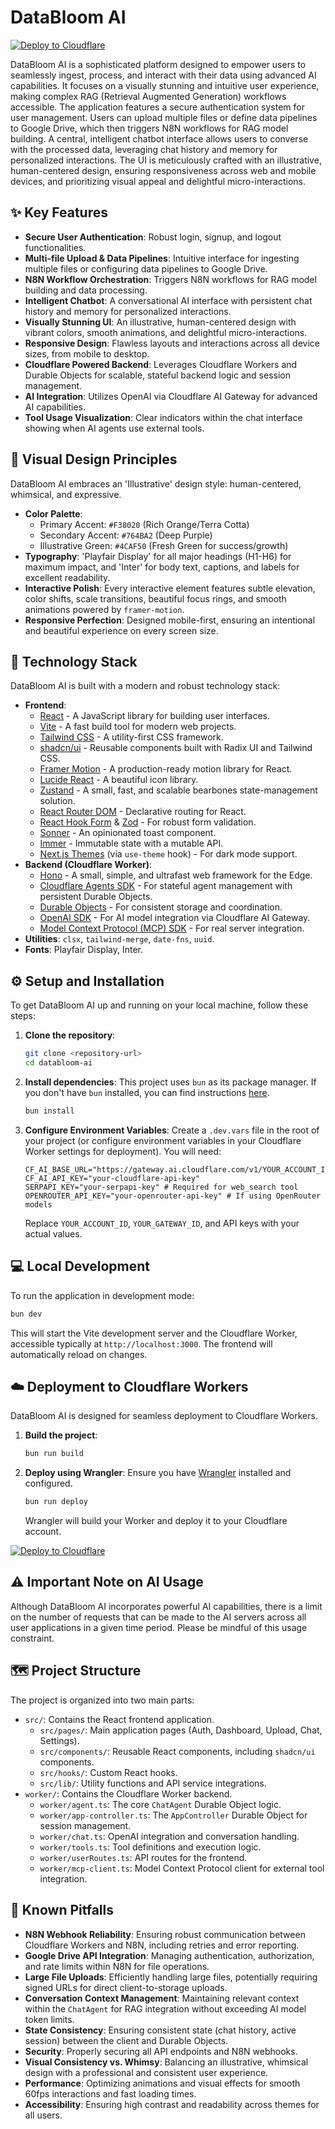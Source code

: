 # DataBloom AI

[![Deploy to Cloudflare](https://deploy.workers.cloudflare.com/button)](https://deploy.workers.cloudflare.com/?url=https://github.com/raymondhocc/DataBloom-20251026-030817)

DataBloom AI is a sophisticated platform designed to empower users to seamlessly ingest, process, and interact with their data using advanced AI capabilities. It focuses on a visually stunning and intuitive user experience, making complex RAG (Retrieval Augmented Generation) workflows accessible. The application features a secure authentication system for user management. Users can upload multiple files or define data pipelines to Google Drive, which then triggers N8N workflows for RAG model building. A central, intelligent chatbot interface allows users to converse with the processed data, leveraging chat history and memory for personalized interactions. The UI is meticulously crafted with an illustrative, human-centered design, ensuring responsiveness across web and mobile devices, and prioritizing visual appeal and delightful micro-interactions.

## ✨ Key Features

*   **Secure User Authentication**: Robust login, signup, and logout functionalities.
*   **Multi-file Upload & Data Pipelines**: Intuitive interface for ingesting multiple files or configuring data pipelines to Google Drive.
*   **N8N Workflow Orchestration**: Triggers N8N workflows for RAG model building and data processing.
*   **Intelligent Chatbot**: A conversational AI interface with persistent chat history and memory for personalized interactions.
*   **Visually Stunning UI**: An illustrative, human-centered design with vibrant colors, smooth animations, and delightful micro-interactions.
*   **Responsive Design**: Flawless layouts and interactions across all device sizes, from mobile to desktop.
*   **Cloudflare Powered Backend**: Leverages Cloudflare Workers and Durable Objects for scalable, stateful backend logic and session management.
*   **AI Integration**: Utilizes OpenAI via Cloudflare AI Gateway for advanced AI capabilities.
*   **Tool Usage Visualization**: Clear indicators within the chat interface showing when AI agents use external tools.

## 🎨 Visual Design Principles

DataBloom AI embraces an 'Illustrative' design style: human-centered, whimsical, and expressive.

*   **Color Palette**:
    *   Primary Accent: `#F38020` (Rich Orange/Terra Cotta)
    *   Secondary Accent: `#764BA2` (Deep Purple)
    *   Illustrative Green: `#4CAF50` (Fresh Green for success/growth)
*   **Typography**: 'Playfair Display' for all major headings (H1-H6) for maximum impact, and 'Inter' for body text, captions, and labels for excellent readability.
*   **Interactive Polish**: Every interactive element features subtle elevation, color shifts, scale transitions, beautiful focus rings, and smooth animations powered by `framer-motion`.
*   **Responsive Perfection**: Designed mobile-first, ensuring an intentional and beautiful experience on every screen size.

## 🚀 Technology Stack

DataBloom AI is built with a modern and robust technology stack:

*   **Frontend**:
    *   [React](https://react.dev/) - A JavaScript library for building user interfaces.
    *   [Vite](https://vitejs.dev/) - A fast build tool for modern web projects.
    *   [Tailwind CSS](https://tailwindcss.com/) - A utility-first CSS framework.
    *   [shadcn/ui](https://ui.shadcn.com/) - Reusable components built with Radix UI and Tailwind CSS.
    *   [Framer Motion](https://www.framer.com/motion/) - A production-ready motion library for React.
    *   [Lucide React](https://lucide.dev/) - A beautiful icon library.
    *   [Zustand](https://zustand-demo.pmnd.rs/) - A small, fast, and scalable bearbones state-management solution.
    *   [React Router DOM](https://reactrouter.com/en/main) - Declarative routing for React.
    *   [React Hook Form](https://react-hook-form.com/) & [Zod](https://zod.dev/) - For robust form validation.
    *   [Sonner](https://sonner.emilkowal.ski/) - An opinionated toast component.
    *   [Immer](https://immerjs.github.io/immer/) - Immutable state with a mutable API.
    *   [Next.js Themes](https://github.com/pacocoursey/next-themes) (via `use-theme` hook) - For dark mode support.
*   **Backend (Cloudflare Worker)**:
    *   [Hono](https://hono.dev/) - A small, simple, and ultrafast web framework for the Edge.
    *   [Cloudflare Agents SDK](https://github.com/cloudflare/agents-sdk) - For stateful agent management with persistent Durable Objects.
    *   [Durable Objects](https://developers.cloudflare.com/workers/runtime-apis/durable-objects/) - For consistent storage and coordination.
    *   [OpenAI SDK](https://github.com/openai/openai-node) - For AI model integration via Cloudflare AI Gateway.
    *   [Model Context Protocol (MCP) SDK](https://github.com/modelcontextprotocol/sdk) - For real server integration.
*   **Utilities**: `clsx`, `tailwind-merge`, `date-fns`, `uuid`.
*   **Fonts**: Playfair Display, Inter.

## ⚙️ Setup and Installation

To get DataBloom AI up and running on your local machine, follow these steps:

1.  **Clone the repository**:

    ```bash
    git clone <repository-url>
    cd databloom-ai
    ```

2.  **Install dependencies**:
    This project uses `bun` as its package manager. If you don't have `bun` installed, you can find instructions [here](https://bun.sh/docs/installation).

    ```bash
    bun install
    ```

3.  **Configure Environment Variables**:
    Create a `.dev.vars` file in the root of your project (or configure environment variables in your Cloudflare Worker settings for deployment). You will need:

    ```
    CF_AI_BASE_URL="https://gateway.ai.cloudflare.com/v1/YOUR_ACCOUNT_ID/YOUR_GATEWAY_ID/openai"
    CF_AI_API_KEY="your-cloudflare-api-key"
    SERPAPI_KEY="your-serpapi-key" # Required for web_search tool
    OPENROUTER_API_KEY="your-openrouter-api-key" # If using OpenRouter models
    ```
    Replace `YOUR_ACCOUNT_ID`, `YOUR_GATEWAY_ID`, and API keys with your actual values.

## 💻 Local Development

To run the application in development mode:

```bash
bun dev
```

This will start the Vite development server and the Cloudflare Worker, accessible typically at `http://localhost:3000`. The frontend will automatically reload on changes.

## ☁️ Deployment to Cloudflare Workers

DataBloom AI is designed for seamless deployment to Cloudflare Workers.

1.  **Build the project**:

    ```bash
    bun run build
    ```

2.  **Deploy using Wrangler**:
    Ensure you have [Wrangler](https://developers.cloudflare.com/workers/wrangler/install-and-update/) installed and configured.

    ```bash
    bun run deploy
    ```

    Wrangler will build your Worker and deploy it to your Cloudflare account.

[![Deploy to Cloudflare](https://deploy.workers.cloudflare.com/button)](https://deploy.workers.cloudflare.com/?url=https://github.com/raymondhocc/DataBloom-20251026-030817)

## ⚠️ Important Note on AI Usage

Although DataBloom AI incorporates powerful AI capabilities, there is a limit on the number of requests that can be made to the AI servers across all user applications in a given time period. Please be mindful of this usage constraint.

## 🗺️ Project Structure

The project is organized into two main parts:

*   `src/`: Contains the React frontend application.
    *   `src/pages/`: Main application pages (Auth, Dashboard, Upload, Chat, Settings).
    *   `src/components/`: Reusable React components, including `shadcn/ui` components.
    *   `src/hooks/`: Custom React hooks.
    *   `src/lib/`: Utility functions and API service integrations.
*   `worker/`: Contains the Cloudflare Worker backend.
    *   `worker/agent.ts`: The core `ChatAgent` Durable Object logic.
    *   `worker/app-controller.ts`: The `AppController` Durable Object for session management.
    *   `worker/chat.ts`: OpenAI integration and conversation handling.
    *   `worker/tools.ts`: Tool definitions and execution logic.
    *   `worker/userRoutes.ts`: API routes for the frontend.
    *   `worker/mcp-client.ts`: Model Context Protocol client for external tool integration.

## 🚧 Known Pitfalls

*   **N8N Webhook Reliability**: Ensuring robust communication between Cloudflare Workers and N8N, including retries and error reporting.
*   **Google Drive API Integration**: Managing authentication, authorization, and rate limits within N8N for file operations.
*   **Large File Uploads**: Efficiently handling large files, potentially requiring signed URLs for direct client-to-storage uploads.
*   **Conversation Context Management**: Maintaining relevant context within the `ChatAgent` for RAG integration without exceeding AI model token limits.
*   **State Consistency**: Ensuring consistent state (chat history, active session) between the client and Durable Objects.
*   **Security**: Properly securing all API endpoints and N8N webhooks.
*   **Visual Consistency vs. Whimsy**: Balancing an illustrative, whimsical design with a professional and consistent user experience.
*   **Performance**: Optimizing animations and visual effects for smooth 60fps interactions and fast loading times.
*   **Accessibility**: Ensuring high contrast and readability across themes for all users.